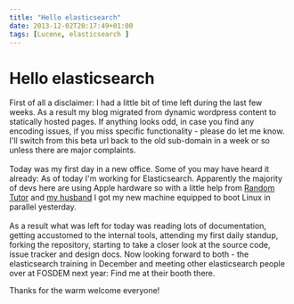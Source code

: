 ```yaml
---
title: "Hello elasticsearch"
date: 2013-12-02T20:17:49+01:00
tags: [Lucene, elasticsearch ]
---
```


# Hello elasticsearch


First of all a disclaimer: I had a little bit of time left during the last few
weeks. As a result my blog migrated from dynamic wordpress content to statically
hosted pages. If anything looks odd, in case you find any encoding issues, if
you miss specific functionality - please do let me know. I'll switch from this
beta url back to the old sub-domain in a week or so unless there are major
complaints.
<br><br>
Today was my first day in a new office. Some of you may have heard it already:
As of today I'm working for Elasticsearch. Apparently the majority of devs
here are using Apple hardware so with a little help from <a
href="http://randomtutor.blogspot.de/2013/02/installing-ubuntu-1304-on-retina.html">Random
Tutor</a> and <a href="http://thilo-fromm.de">my husband</a> I got my new
machine equipped to boot Linux in parallel yesterday.
<br><br>
As a result what was left for today was reading lots of documentation, getting
accustomed to the internal tools, attending my first daily standup, forking the
repository, starting to take a closer look at the source code, issue tracker and
design docs. Now looking forward to both - the elasticsearch training in
December and meeting other elasticsearch people over at FOSDEM next year: Find
me at their booth there.

Thanks for the warm welcome everyone!
